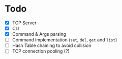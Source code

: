# Todo

- [x] TCP Server
- [x] CLI
- [x] Command & Args parsing
- [ ] Command implementation (`set`, `del`, `get` and `list`)
- [ ] Hash Table chaining to avoid collision
- [ ] TCP connection pooling (?)

